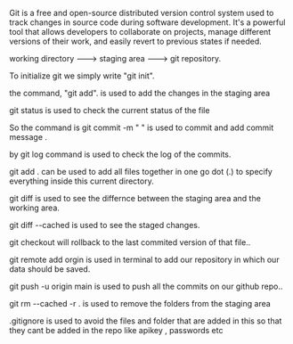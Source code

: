 Git is a free and open-source distributed version control system used to track changes in source code during software development. It's a powerful tool that allows developers to collaborate on projects, manage different versions of their work, and easily revert to previous states if needed.

working directory ---> staging area ---> git repository.


 To initialize git we simply write "git init".

the command, "git add". is used to add the changes in the staging area

git status is used to check the current status of the file

So the command is git commit -m " " is used to commit and add commit message .

by git log command is used to check the log of the commits.

git add .  can be used to add all files together in one go 
dot (.) to specify everything inside this current directory.

git diff <file name> is used to see the differnce between the staging area and the working area.

git diff --cached <file name> is used to see the staged changes.

git checkout<file name> will rollback to the last commited version of that file..

git remote add orgin <github url> is used in terminal to add our repository in which our data should be saved.

git push -u origin main is used to push all the commits on our github repo..

git rm --cached -r .   is used to remove the folders from the staging area

.gitignore is used to avoid the files and folder that are added in this so that they cant be added in the repo like apikey , passwords etc


